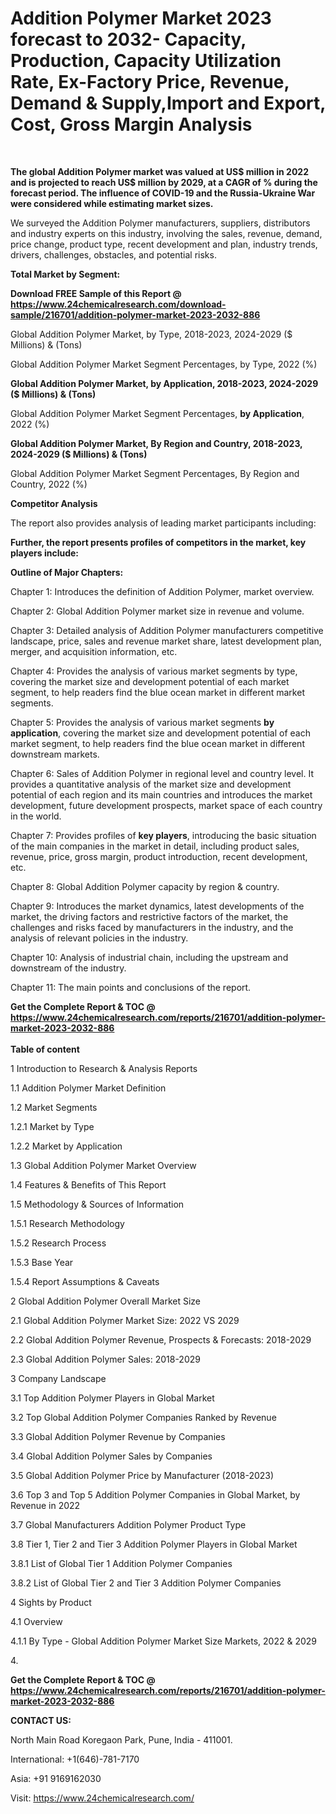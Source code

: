 <h1>Addition Polymer Market 2023 forecast to 2032- Capacity, Production, Capacity Utilization Rate, Ex-Factory Price, Revenue, Demand & Supply,Import and Export, Cost, Gross Margin Analysis</h1><br/><p><strong>The global Addition Polymer market was valued at US$ million in 2022 and is projected to reach US$ million by 2029, at a <strong>CAGR</strong> of % during the forecast period. The influence of COVID-19 and the Russia-Ukraine War were considered while estimating market sizes.</strong></p><p>We surveyed the Addition Polymer manufacturers, suppliers, distributors and industry experts on this industry, involving the sales, revenue, demand, price change, product type, recent development and plan, industry trends, drivers, challenges, obstacles, and potential risks.</p><p><strong>Total Market by Segment:</strong></p><div><b>Download FREE Sample of this Report @ <a href="https://www.24chemicalresearch.com/download-sample/216701/addition-polymer-market-2023-2032-886">https://www.24chemicalresearch.com/download-sample/216701/addition-polymer-market-2023-2032-886</a></b></div><p>Global Addition Polymer Market, by Type, 2018-2023, 2024-2029 ($ Millions) & (Tons)</p><p>Global Addition Polymer Market Segment Percentages, by Type, 2022 (%)</p><p><strong>Global Addition Polymer Market, <strong>by Application</strong>, 2018-2023, 2024-2029 ($ Millions) & (Tons)</strong></p><p>Global Addition Polymer Market Segment Percentages, <strong>by Application</strong>, 2022 (%)</p><p><strong>Global Addition Polymer Market, By Region and Country, 2018-2023, 2024-2029 ($ Millions) & (Tons)</strong></p><p>Global Addition Polymer Market Segment Percentages, By Region and Country, 2022 (%)</p><p><strong>Competitor Analysis</strong></p><p>The report also provides analysis of leading market participants including:</p><p><strong>Further, the report presents profiles of competitors in the market, <strong>key players</strong> include:</strong></p><p><strong>Outline of Major Chapters:</strong></p><p>Chapter 1: Introduces the definition of Addition Polymer, market overview.</p><p>Chapter 2: Global Addition Polymer market size in revenue and volume.</p><p>Chapter 3: Detailed analysis of Addition Polymer manufacturers competitive landscape, price, sales and revenue market share, latest development plan, merger, and acquisition information, etc.</p><p>Chapter 4: Provides the analysis of various market segments by type, covering the market size and development potential of each market segment, to help readers find the blue ocean market in different market segments.</p><p>Chapter 5: Provides the analysis of various market segments <strong>by application</strong>, covering the market size and development potential of each market segment, to help readers find the blue ocean market in different downstream markets.</p><p>Chapter 6: Sales of Addition Polymer in regional level and country level. It provides a quantitative analysis of the market size and development potential of each region and its main countries and introduces the market development, future development prospects, market space of each country in the world.</p><p>Chapter 7: Provides profiles of <strong>key players</strong>, introducing the basic situation of the main companies in the market in detail, including product sales, revenue, price, gross margin, product introduction, recent development, etc.</p><p>Chapter 8: Global Addition Polymer capacity by region & country.</p><p>Chapter 9: Introduces the market dynamics, latest developments of the market, the driving factors and restrictive factors of the market, the challenges and risks faced by manufacturers in the industry, and the analysis of relevant policies in the industry.</p><p>Chapter 10: Analysis of industrial chain, including the upstream and downstream of the industry.</p><p>Chapter 11: The main points and conclusions of the report.</p><div><b>Get the Complete Report & TOC @ <a href="https://www.24chemicalresearch.com/reports/216701/addition-polymer-market-2023-2032-886">https://www.24chemicalresearch.com/reports/216701/addition-polymer-market-2023-2032-886</a></b></div><br><b>Table of content</b><p>1 Introduction to Research & Analysis Reports<br />
 
  1.1 Addition Polymer Market Definition<br />
 
  1.2 Market Segments<br />
 
  1.2.1 Market by Type<br />
 
  1.2.2 Market by Application<br />
 
  1.3 Global Addition Polymer Market Overview<br />
 
  1.4 Features & Benefits of This Report<br />
 
  1.5 Methodology & Sources of Information<br />
 
  1.5.1 Research Methodology<br />
 
  1.5.2 Research Process<br />
 
  1.5.3 Base Year<br />
 
  1.5.4 Report Assumptions & Caveats<br />
 
 2 Global Addition Polymer Overall Market Size<br />
 
  2.1 Global Addition Polymer Market Size: 2022 VS 2029<br />
 
  2.2 Global Addition Polymer Revenue, Prospects & Forecasts: 2018-2029<br />
 
  2.3 Global Addition Polymer Sales: 2018-2029<br />
 
 3 Company Landscape<br />
 
  3.1 Top Addition Polymer Players in Global Market<br />
 
  3.2 Top Global Addition Polymer Companies Ranked by Revenue<br />
 
  3.3 Global Addition Polymer Revenue by Companies<br />
 
  3.4 Global Addition Polymer Sales by Companies<br />
 
  3.5 Global Addition Polymer Price by Manufacturer (2018-2023)<br />
 
  3.6 Top 3 and Top 5 Addition Polymer Companies in Global Market, by Revenue in 2022<br />
 
  3.7 Global Manufacturers Addition Polymer Product Type<br />
 
  3.8 Tier 1, Tier 2 and Tier 3 Addition Polymer Players in Global Market<br />
 
  3.8.1 List of Global Tier 1 Addition Polymer Companies<br />
 
  3.8.2 List of Global Tier 2 and Tier 3 Addition Polymer Companies<br />
 
 4 Sights by Product<br />
 
  4.1 Overview<br />
 
  4.1.1 By Type - Global Addition Polymer Market Size Markets, 2022 & 2029<br />
 
  4.<br><div><b>Get the Complete Report & TOC @ <a href="https://www.24chemicalresearch.com/reports/216701/addition-polymer-market-2023-2032-886">https://www.24chemicalresearch.com/reports/216701/addition-polymer-market-2023-2032-886</a></b></div></p>
 
 <b>CONTACT US:</b><br>
 
 North Main Road Koregaon Park, Pune, India - 411001.<br/>
 
 International: +1(646)-781-7170<br/>
 
 Asia: +91 9169162030<br/>
 
 Visit: <a href="https://www.24chemicalresearch.com/">https://www.24chemicalresearch.com/</a>
 
 <br>